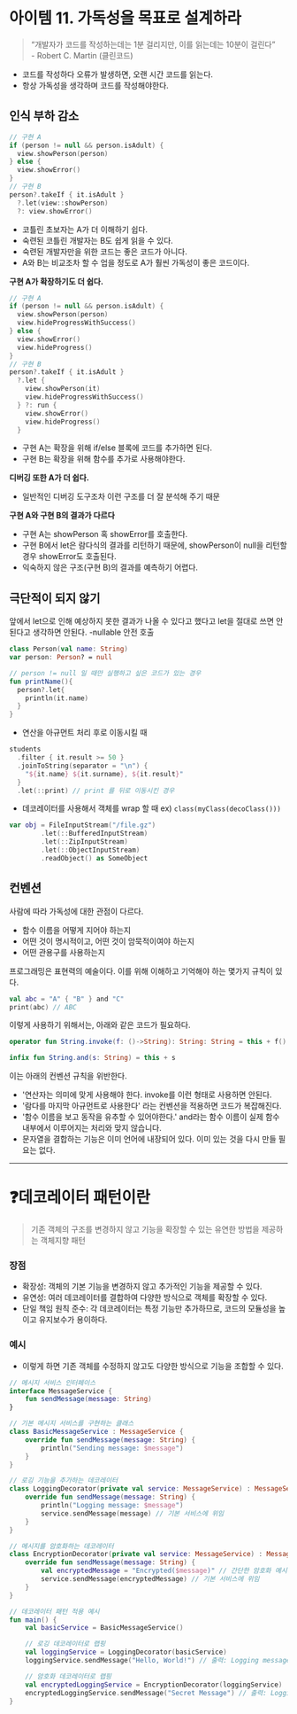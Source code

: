 # 아이템 11. 가독성을 목표로 설계하라

> “개발자가 코드를 작성하는데는 1분 걸리지만, 이를 읽는데는 10분이 걸린다”  
>                                - Robert C. Martin (클린코드)

- 코드를 작성하다 오류가 발생하면, 오랜 시간 코드를 읽는다.
- 항상 가독성을 생각하며 코드를 작성해야한다.

## 인식 부하 감소
```kotlin
// 구현 A
if (person != null && person.isAdult) {
  view.showPerson(person)
} else {
  view.showError()
}
// 구현 B
person?.takeIf { it.isAdult }
  ?.let(view::showPerson)
  ?: view.showError()
```
- 코틀린 초보자는 A가 더 이해하기 쉽다.
- 숙련된 코틀린 개발자는 B도 쉽게 읽을 수 있다.
- 숙련된 개발자만을 위한 코드는 좋은 코드가 아니다.
- A와 B는 비교조차 할 수 업을 정도로 A가 훨씬 가독성이 좋은 코드이다.

**구현 A가 확장하기도 더 쉽다.**

```kotlin
// 구현 A
if (person != null && person.isAdult) {
  view.showPerson(person)
  view.hideProgressWithSuccess()
} else {
  view.showError()
  view.hideProgress()
}
// 구현 B
person?.takeIf { it.isAdult }
  ?.let {
    view.showPerson(it)
    view.hideProgressWithSuccess()
  } ?: run {
    view.showError()
    view.hideProgress()
  }
```
- 구현 A는 확장을 위해 if/else 블록에 코드를 추가하면 된다.
- 구현 B는 확장을 위해 함수를 추가로 사용해야한다.

**디버깅 또한 A가 더 쉽다.**
- 일반적인 디버깅 도구조차 이런 구조를 더 잘 분석해 주기 때문

**구현 A와 구현 B의 결과가 다르다**
- 구현 A는 showPerson 혹 showError를 호출한다.
- 구현 B에서 let은 람다식의 결과를 리턴하기 때문에, showPerson이 null을 리턴할 경우 showError도 호출된다.
- 익숙하지 않은 구조(구현 B)의 결과를 예측하기 어렵다.

## 극단적이 되지 않기
앞에서 let으로 인해 예상하지 못한 결과가 나올 수 있다고 했다고 let을 절대로 쓰면 안된다고 생각하면 안된다.
-nullable 안전 호출

```kotlin
class Person(val name: String)
var person: Person? = null

// person != null 일 때만 실행하고 싶은 코드가 있는 경우
fun printName(){
  person?.let{
    println(it.name)
  }
}
```

- 연산을 아규먼트 처리 후로 이동시킬 때
```kotlin
students
  .filter { it.result >= 50 }
  .joinToString(separator = "\n") {
    "${it.name} ${it.surname}, ${it.result}"
  }
  .let(::print) // print 를 뒤로 이동시킨 경우
```

- 데코레이터를 사용해서 객체를 wrap 할 때 ex) `class(myClass(decoClass()))`
```kotlin
var obj = FileInputStream("/file.gz")
    	.let(::BufferedInputStream)
    	.let(::ZipInputStream)
    	.let(::ObjectInputStream)
    	.readObject() as SomeObject
```

## 컨벤션
사람에 따라 가독성에 대한 관점이 다르다.

- 함수 이름을 어떻게 지어야 하는지
- 어떤 것이 명시적이고, 어떤 것이 암묵적이여야 하는지
- 어떤 관용구를 사용하는지

프로그래밍은 표현력의 예술이다. 이를 위해 이해하고 기억해야 하는 몇가지 규칙이 있다.
```kotlin
val abc = "A" { "B" } and "C"
print(abc) // ABC
```
이렇게 사용하기 위해서는, 아래와 같은 코드가 필요하다.

```kotlin
operator fun String.invoke(f: ()->String): String: String = this + f()

infix fun String.and(s: String) = this + s
```
이는 아래의 컨벤션 규칙을 위반한다.
- '연산자는 의미에 맞게 사용해야 한다. invoke를 이런 형태로 사용하면 안된다.
- '람다를 마지막 아규먼트로 사용한다' 라는 컨벤션을 적용하면 코드가 복잡해진다.
- '함수 이름을 보고 동작을 유추할 수 있어야한다.' and라는 함수 이름이 실제 함수 내부에서 이루어지는 처리와 맞지 않습니다.
- 문자열을 결합하는 기능은 이미 언어에 내장되어 있다. 이미 있는 것을 다시 만들 필요는 없다.

---
# ❓데코레이터 패턴이란
> 기존 객체의 구조를 변경하지 않고 기능을 확장할 수 있는 유연한 방법을 제공하는 객체지향 패턴

### 장점
- 확장성: 객체의 기본 기능을 변경하지 않고 추가적인 기능을 제공할 수 있다.
- 유연성: 여러 데코레이터를 결합하여 다양한 방식으로 객체를 확장할 수 있다.
- 단일 책임 원칙 준수: 각 데코레이터는 특정 기능만 추가하므로, 코드의 모듈성을 높이고 유지보수가 용이하다.

### 예시
- 이렇게 하면 기존 객체를 수정하지 않고도 다양한 방식으로 기능을 조합할 수 있다.
```kotlin
// 메시지 서비스 인터페이스
interface MessageService {
    fun sendMessage(message: String)
}

// 기본 메시지 서비스를 구현하는 클래스
class BasicMessageService : MessageService {
    override fun sendMessage(message: String) {
        println("Sending message: $message")
    }
}

// 로깅 기능을 추가하는 데코레이터
class LoggingDecorator(private val service: MessageService) : MessageService {
    override fun sendMessage(message: String) {
        println("Logging message: $message")
        service.sendMessage(message) // 기본 서비스에 위임
    }
}

// 메시지를 암호화하는 데코레이터
class EncryptionDecorator(private val service: MessageService) : MessageService {
    override fun sendMessage(message: String) {
        val encryptedMessage = "Encrypted($message)" // 간단한 암호화 예시
        service.sendMessage(encryptedMessage) // 기본 서비스에 위임
    }
}

// 데코레이터 패턴 적용 예시
fun main() {
    val basicService = BasicMessageService()

    // 로깅 데코레이터로 랩핑
    val loggingService = LoggingDecorator(basicService)
    loggingService.sendMessage("Hello, World!") // 출력: Logging message, Sending message

    // 암호화 데코레이터로 랩핑
    val encryptedLoggingService = EncryptionDecorator(loggingService)
    encryptedLoggingService.sendMessage("Secret Message") // 출력: Logging message, Sending message with encryption
}
```
